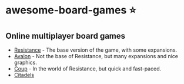 # awesome-board-games ⭐️


## Online multiplayer board games

- [Resistance](http://www.theresistanceplus.com/) - The base version of the game, with some expansions.
- [Avalon](https://avalon.fun/) - Not the base of Resistance, but many expansions and nice graphics.
- [Coup](https://www.chickenkoup.com/) - In the world of Resistance, but quick and fast-paced.
- [Citadels](https://www.citadelscardgame.com/)
